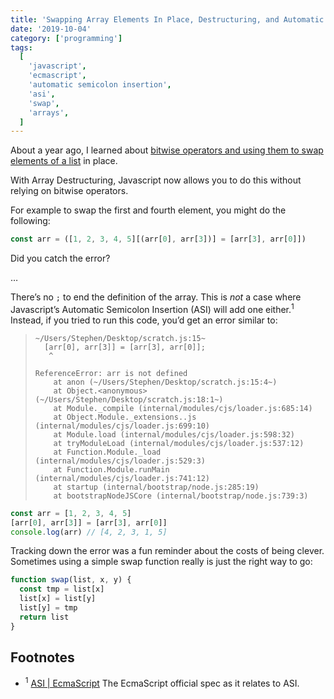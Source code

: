 ```yaml
---
title: 'Swapping Array Elements In Place, Destructuring, and Automatic Semicolon Insertion'
date: '2019-10-04'
category: ['programming']
tags:
  [
    'javascript',
    'ecmascript',
    'automatic semicolon insertion',
    'asi',
    'swap',
    'arrays',
  ]
---
```


About a year ago, I learned about [bitwise operators and using them to swap elements of a list](../../2018-10-21/swapping-and-bitwise-operators/) in place.

With Array Destructuring, Javascript now allows you to do this without relying on bitwise operators.

For example to swap the first and fourth element, you might do the following:

```javascript
const arr = ([1, 2, 3, 4, 5][(arr[0], arr[3])] = [arr[3], arr[0]])
```

Did you catch the error?

…

There’s no `;` to end the definition of the array. This is _not_ a case where Javascript’s Automatic Semicolon Insertion (ASI) will add one either.<sup>1</sup> Instead, if you tried to run this code, you’d get an error similar to:

> ```shell
> ~/Users/Stephen/Desktop/scratch.js:15~
>   [arr[0], arr[3]] = [arr[3], arr[0]];
>    ^
>
> ReferenceError: arr is not defined
>     at anon (~/Users/Stephen/Desktop/scratch.js:15:4~)
>     at Object.<anonymous> (~/Users/Stephen/Desktop/scratch.js:18:1~)
>     at Module._compile (internal/modules/cjs/loader.js:685:14)
>     at Object.Module._extensions..js (internal/modules/cjs/loader.js:699:10)
>     at Module.load (internal/modules/cjs/loader.js:598:32)
>     at tryModuleLoad (internal/modules/cjs/loader.js:537:12)
>     at Function.Module._load (internal/modules/cjs/loader.js:529:3)
>     at Function.Module.runMain (internal/modules/cjs/loader.js:741:12)
>     at startup (internal/bootstrap/node.js:285:19)
>     at bootstrapNodeJSCore (internal/bootstrap/node.js:739:3)
> ```

```javascript
const arr = [1, 2, 3, 4, 5]
[arr[0], arr[3]] = [arr[3], arr[0]]
console.log(arr) // [4, 2, 3, 1, 5]
```

Tracking down the error was a fun reminder about the costs of being clever. Sometimes using a simple swap function really is just the right way to go:

```javascript
function swap(list, x, y) {
  const tmp = list[x]
  list[x] = list[y]
  list[y] = tmp
  return list
}
```

## Footnotes

- <sup>1</sup> [ASI | EcmaScript](https://www.ecma-international.org/ecma-262/10.0/index.html#sec-rules-of-automatic-semicolon-insertion) The EcmaScript official spec as it relates to ASI.
